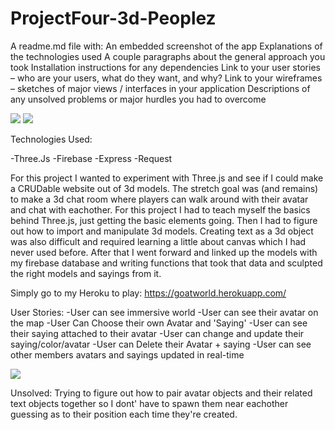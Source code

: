 # ProjectFour-3d-Peoplez


A readme.md file with:
An embedded screenshot of the app
Explanations of the technologies used
A couple paragraphs about the general approach you took
Installation instructions for any dependencies
Link to your user stories – who are your users, what do they want, and why?
Link to your wireframes – sketches of major views / interfaces in your application
Descriptions of any unsolved problems or major hurdles you had to overcome


![](https://preview.ibb.co/mKcCdF/Screen_Shot_2017_06_02_at_9_21_21_AM.png)
![](https://preview.ibb.co/f0mikv/Screen_Shot_2017_06_02_at_9_20_22_AM.png)



Technologies Used:

-Three.Js
-Firebase
-Express
-Request


For this project I wanted to experiment with Three.js and see if I could make a CRUDable website out of 3d models.
The stretch goal was (and remains) to make a 3d chat room where players can walk around with their avatar and chat
with eachother. 
For this project I had to teach myself the basics behind Three.js, just getting the basic elements going. Then I had
to figure out how to import and manipulate 3d models. Creating text as a 3d object was also difficult and required
learning a little about canvas which I had never used before. After that I went forward and linked up the models with my firebase
database and writing functions that took that data and sculpted the right models and sayings from it.

Simply go to my Heroku to play: https://goatworld.herokuapp.com/


User Stories:
-User can see immersive world
-User can see their avatar on the map
-User Can Choose their own Avatar and 'Saying'
-User can see their saying attached to their avatar
-User can change and update their saying/color/avatar
-User can Delete their Avatar + saying
-User can see other members avatars and sayings updated in real-time

![](https://image.ibb.co/dTZTkv/Wireframe_Proj4_01.png)


Unsolved: Trying to figure out how to pair avatar objects and their related text objects together so I dont' have to spawn
them near eachother guessing as to their position each time they're created.





  
  
